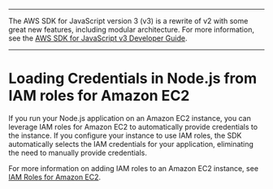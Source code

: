 --------

The AWS SDK for JavaScript version 3 \(v3\) is a rewrite of v2 with some great new features, including modular architecture\. For more information, see the [AWS SDK for JavaScript v3 Developer Guide](https://docs.aws.amazon.com/sdk-for-javascript/v3/developer-guide/welcome.html)\.

--------

# Loading Credentials in Node\.js from IAM roles for Amazon EC2<a name="loading-node-credentials-iam"></a>

If you run your Node\.js application on an Amazon EC2 instance, you can leverage IAM roles for Amazon EC2 to automatically provide credentials to the instance\. If you configure your instance to use IAM roles, the SDK automatically selects the IAM credentials for your application, eliminating the need to manually provide credentials\.

For more information on adding IAM roles to an Amazon EC2 instance, see [IAM Roles for Amazon EC2](https://docs.aws.amazon.com/AWSEC2/latest/UserGuide/iam-roles-for-amazon-ec2.html)\.